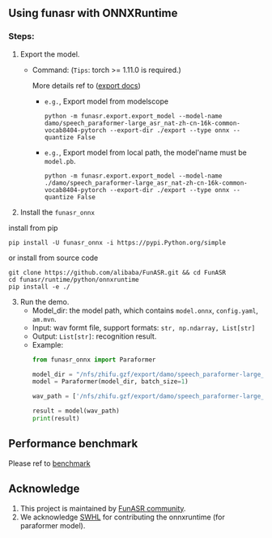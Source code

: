 ## Using funasr with ONNXRuntime


### Steps:
1. Export the model.
   - Command: (`Tips`: torch >= 1.11.0 is required.)

       More details ref to ([export docs](https://github.com/alibaba-damo-academy/FunASR/tree/main/funasr/export))

       - `e.g.`, Export model from modelscope
         ```shell
         python -m funasr.export.export_model --model-name damo/speech_paraformer-large_asr_nat-zh-cn-16k-common-vocab8404-pytorch --export-dir ./export --type onnx --quantize False
         ```
       - `e.g.`, Export model from local path, the model'name must be `model.pb`.
         ```shell
         python -m funasr.export.export_model --model-name ./damo/speech_paraformer-large_asr_nat-zh-cn-16k-common-vocab8404-pytorch --export-dir ./export --type onnx --quantize False
         ```


2. Install the `funasr_onnx`

install from pip
```shell
pip install -U funasr_onnx -i https://pypi.Python.org/simple
```

or install from source code

```shell
git clone https://github.com/alibaba/FunASR.git && cd FunASR
cd funasr/runtime/python/onnxruntime
pip install -e ./
```

3. Run the demo.
   - Model_dir: the model path, which contains `model.onnx`, `config.yaml`, `am.mvn`.
   - Input: wav formt file, support formats: `str, np.ndarray, List[str]`
   - Output: `List[str]`: recognition result.
   - Example:
        ```python
        from funasr_onnx import Paraformer

        model_dir = "/nfs/zhifu.gzf/export/damo/speech_paraformer-large_asr_nat-zh-cn-16k-common-vocab8404-pytorch"
        model = Paraformer(model_dir, batch_size=1)

        wav_path = ['/nfs/zhifu.gzf/export/damo/speech_paraformer-large_asr_nat-zh-cn-16k-common-vocab8404-pytorch/example/asr_example.wav']

        result = model(wav_path)
        print(result)
        ```

## Performance benchmark

Please ref to [benchmark](https://github.com/alibaba-damo-academy/FunASR/blob/main/funasr/runtime/python/benchmark_onnx.md)

## Acknowledge
1. This project is maintained by [FunASR community](https://github.com/alibaba-damo-academy/FunASR).
2. We acknowledge [SWHL](https://github.com/RapidAI/RapidASR) for contributing the onnxruntime (for paraformer model).
